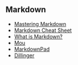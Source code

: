 ## Markdown

* [Mastering Markdown](https://guides.github.com/features/mastering-markdown/)
* [Markdown Cheat Sheet](https://github.com/adam-p/markdown-here/wiki/Markdown-Cheatsheet)
* [What is Markdown?](http://whatismarkdown.com/)
* <i class="fa fa-apple"></i> [Mou](http://mouapp.com/)
* <i class="fa fa-windows"></i> [MarkdownPad](http://markdownpad.com/)
* <i class="fa fa-globe"></i> [Dillinger](http://dillinger.io/)